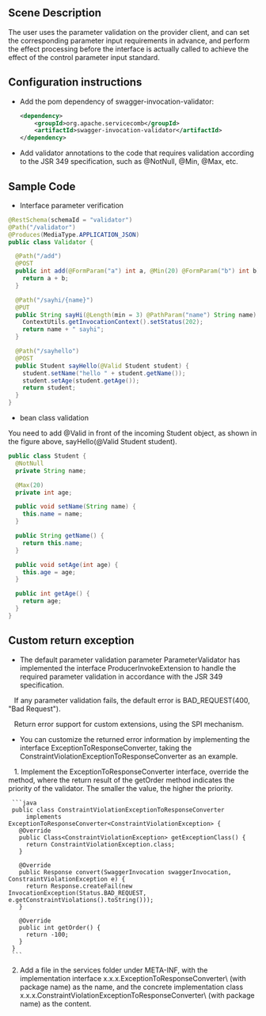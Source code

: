 ## Scene Description

The user uses the parameter validation on the provider client, and can set the corresponding parameter input requirements in advance, and perform the effect processing before the interface is actually called to achieve the effect of the control parameter input standard.

## Configuration instructions

* Add the pom dependency of swagger-invocation-validator:

  ```xml
  <dependency>
      <groupId>org.apache.servicecomb</groupId>
      <artifactId>swagger-invocation-validator</artifactId>
  </dependency>
  ```

* Add validator annotations to the code that requires validation according to the JSR 349 specification, such as @NotNull, @Min, @Max, etc.

## Sample Code

* Interface parameter verification
```java
@RestSchema(schemaId = "validator")
@Path("/validator")
@Produces(MediaType.APPLICATION_JSON)
public class Validator {

  @Path("/add")
  @POST
  public int add(@FormParam("a") int a, @Min(20) @FormParam("b") int b) {
    return a + b;
  }

  @Path("/sayhi/{name}")
  @PUT
  public String sayHi(@Length(min = 3) @PathParam("name") String name) {
    ContextUtils.getInvocationContext().setStatus(202);
    return name + " sayhi";
  }

  @Path("/sayhello")
  @POST
  public Student sayHello(@Valid Student student) {
    student.setName("hello " + student.getName());
    student.setAge(student.getAge());
    return student;
  }
}
```

* bean class validation

You need to add @Valid in front of the incoming Student object, as shown in the figure above, sayHello\(@Valid Student student\).

```java
public class Student {
  @NotNull
  private String name;

  @Max(20)
  private int age;

  public void setName(String name) {
    this.name = name;
  }

  public String getName() {
    return this.name;
  }

  public void setAge(int age) {
    this.age = age;
  }

  public int getAge() {
    return age;
  }
}
```
## Custom return exception

* The default parameter validation parameter ParameterValidator has implemented the interface ProducerInvokeExtension to handle the required parameter validation in accordance with the JSR 349 specification.

   If any parameter validation fails, the default error is BAD\_REQUEST\(400, "Bad Request"\).

   Return error support for custom extensions, using the SPI mechanism.

* You can customize the returned error information by implementing the interface ExceptionToResponseConverter, taking the ConstraintViolationExceptionToResponseConverter as an example.

   1. Implement the ExceptionToResponseConverter interface, override the method, where the return result of the getOrder method indicates the priority of the validator. The smaller the value, the higher the priority.

     ```java
     public class ConstraintViolationExceptionToResponseConverter
         implements ExceptionToResponseConverter<ConstraintViolationException> {
       @Override
       public Class<ConstraintViolationException> getExceptionClass() {
         return ConstraintViolationException.class;
       }

       @Override
       public Response convert(SwaggerInvocation swaggerInvocation, ConstraintViolationException e) {
         return Response.createFail(new InvocationException(Status.BAD_REQUEST, e.getConstraintViolations().toString()));
       }

       @Override
       public int getOrder() {
         return -100;
       }
     }
     ```

  2. Add a file in the services folder under META-INF, with the implementation interface x.x.x.ExceptionToResponseConverter\ (with package name\) as the name, and the concrete implementation class x.x.x.ConstraintViolationExceptionToResponseConverter\ (with package name\) as the content.


